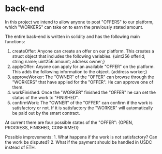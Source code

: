 # back-end

In this project we intend to allow anyone to post "OFFERS" to our platform, which "WORKERS" can take on to earn the previously stated amount.

The entire back-end is written in solidity and has the following main functions:

1. createOffer: Anyone can create an offer on our platform. This creates a struct object that includes the following variables.
        {uint256 offerId;
        string name;
        uint256 amount;
        address owner;}
2. applyOffer: Anyone can apply for an available "OFFER" on the platform. This adds the following information to the object.
        {address worker;}
3. approveWorker: The "OWNER" of the "OFFER" can browse through the "WORKERS" that have applied for the "OFFER". He can approve one of them.
4. workFinished: Once the "WORKER" finished the "OFFER" he can set the status of the work to "FINISHED".
5. confirmWork: The "OWNER" of the "OFFER" can confirm if the work is satisfactory or not. If it is satisfactory the "WORKER" will automatically be paid out by the smart contract.

At current there are four possible states of the "OFFER":
        {OPEN,
        PROGRESS,
        FINISHED,
        CONFIRMED}

Possible improvements:
    1. What happens if the work is not satisfactory? Can the work be disputed?
    2. What if the payment should be handled in USDC instead of ETH.
